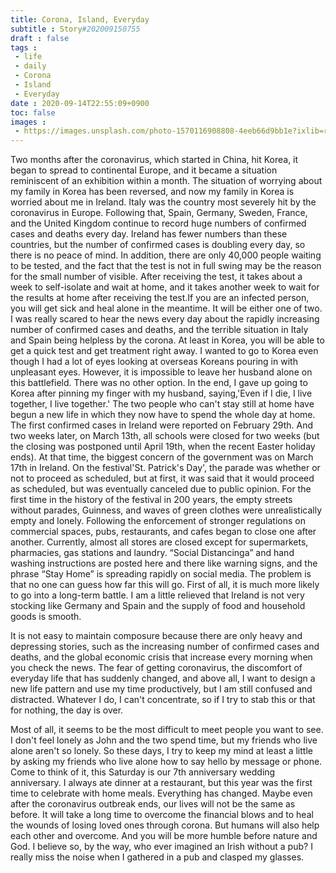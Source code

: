 ```yaml
---
title: Corona, Island, Everyday
subtitle : Story#202009150755
draft : false
tags :
 - life
 - daily
 - Corona
 - Island
 - Everyday
date : 2020-09-14T22:55:09+0900
toc: false
images : 
 - https://images.unsplash.com/photo-1570116908808-4eeb66d9bb1e?ixlib=rb-1.2.1&q=80&fm=jpg&crop=entropy&cs=tinysrgb&w=1080&fit=max&ixid=eyJhcHBfaWQiOjE1NTU0OX0
---
```


Two months after the coronavirus, which started in China, hit Korea, it began to spread to continental Europe, and it became a situation reminiscent of an exhibition within a month. The situation of worrying about my family in Korea has been reversed, and now my family in Korea is worried about me in Ireland. Italy was the country most severely hit by the coronavirus in Europe. Following that, Spain, Germany, Sweden, France, and the United Kingdom continue to record huge numbers of confirmed cases and deaths every day. Ireland has fewer numbers than these countries, but the number of confirmed cases is doubling every day, so there is no peace of mind. In addition, there are only 40,000 people waiting to be tested, and the fact that the test is not in full swing may be the reason for the small number of visible. After receiving the test, it takes about a week to self-isolate and wait at home, and it takes another week to wait for the results at home after receiving the test.If you are an infected person, you will get sick and heal alone in the meantime. It will be either one of two. I was really scared to hear the news every day about the rapidly increasing number of confirmed cases and deaths, and the terrible situation in Italy and Spain being helpless by the corona. At least in Korea, you will be able to get a quick test and get treatment right away. I wanted to go to Korea even though I had a lot of eyes looking at overseas Koreans pouring in with unpleasant eyes. However, it is impossible to leave her husband alone on this battlefield. There was no other option. In the end, I gave up going to Korea after pinning my finger with my husband, saying,'Even if I die, I live together, I live together.' The two people who can't stay still at home have begun a new life in which they now have to spend the whole day at home. The first confirmed cases in Ireland were reported on February 29th. And two weeks later, on March 13th, all schools were closed for two weeks (but the closing was postponed until April 19th, when the recent Easter holiday ends). At that time, the biggest concern of the government was on March 17th in Ireland. On the festival'St. Patrick's Day', the parade was whether or not to proceed as scheduled, but at first, it was said that it would proceed as scheduled, but was eventually canceled due to public opinion. For the first time in the history of the festival in 200 years, the empty streets without parades, Guinness, and waves of green clothes were unrealistically empty and lonely. Following the enforcement of stronger regulations on commercial spaces, pubs, restaurants, and cafes began to close one after another. Currently, almost all stores are closed except for supermarkets, pharmacies, gas stations and laundry. “Social Distancinga” and hand washing instructions are posted here and there like warning signs, and the phrase “Stay Home” is spreading rapidly on social media. The problem is that no one can guess how far this will go. First of all, it is much more likely to go into a long-term battle. I am a little relieved that Ireland is not very stocking like Germany and Spain and the supply of food and household goods is smooth.  

It is not easy to maintain composure because there are only heavy and depressing stories, such as the increasing number of confirmed cases and deaths, and the global economic crisis that increase every morning when you check the news. The fear of getting coronavirus, the discomfort of everyday life that has suddenly changed, and above all, I want to design a new life pattern and use my time productively, but I am still confused and distracted. Whatever I do, I can't concentrate, so if I try to stab this or that for nothing, the day is over.  

Most of all, it seems to be the most difficult to meet people you want to see. I don't feel lonely as John and the two spend time, but my friends who live alone aren't so lonely. So these days, I try to keep my mind at least a little by asking my friends who live alone how to say hello by message or phone. Come to think of it, this Saturday is our 7th anniversary wedding anniversary. I always ate dinner at a restaurant, but this year was the first time to celebrate with home meals. Everything has changed. Maybe even after the coronavirus outbreak ends, our lives will not be the same as before. It will take a long time to overcome the financial blows and to heal the wounds of losing loved ones through corona. But humans will also help each other and overcome. And you will be more humble before nature and God. I believe so, by the way, who ever imagined an Irish without a pub? I really miss the noise when I gathered in a pub and clasped my glasses.  
 

